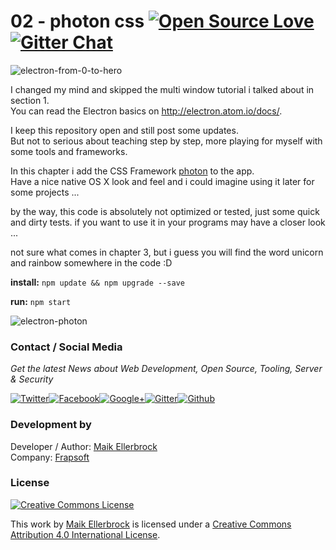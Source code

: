# 02 - photon css [![Open Source Love](https://badges.frapsoft.com/os/v1/open-source.svg?v=102)](https://github.com/ellerbrock/open-source-badge/) [![Gitter Chat](https://badges.gitter.im/frapsoft/frapsoft.svg)](https://gitter.im/frapsoft/frapsoft/)

![electron-from-0-to-hero](https://github.frapsoft.com/top/awesome-electron.png)

I changed my mind and skipped the multi window tutorial i talked about in section 1.<br>
You can read the Electron basics on <http://electron.atom.io/docs/>.

I keep this repository open and still post some updates.<br>
But not to serious about teaching step by step, more playing for myself with some tools and frameworks.

In this chapter i add the CSS Framework [photon](https://github.com/connors/photon) to the app.<br>
Have a nice native OS X look and feel and i could imagine using it later for some projects ...

by the way, this code is absolutely not optimized or tested, just some quick and dirty tests. if you want to use it in your programs may have a closer look ...

not sure what comes in chapter 3, but i guess you will find the word unicorn and rainbow somewhere in the code :D

**install:** `npm update && npm upgrade --save`

**run:** `npm start`

![electron-photon](https://github.frapsoft.com/screenshots/electron-photon.png)
### Contact / Social Media

*Get the latest News about Web Development, Open Source, Tooling, Server & Security*

[![Twitter](https://github.frapsoft.com/social/twitter.png)](https://twitter.com/frapsoft/)[![Facebook](https://github.frapsoft.com/social/facebook.png)](https://www.facebook.com/frapsoft/)[![Google+](https://github.frapsoft.com/social/google-plus.png)](https://plus.google.com/116540931335841862774)[![Gitter](https://github.frapsoft.com/social/gitter.png)](https://gitter.im/frapsoft/frapsoft/)[![Github](https://github.frapsoft.com/social/github.png)](https://github.com/ellerbrock/)

### Development by

Developer / Author: [Maik Ellerbrock](https://github.com/ellerbrock/)  
Company: [Frapsoft](https://github.com/frapsoft/)

### License 

<a rel="license" href="http://creativecommons.org/licenses/by/4.0/"><img alt="Creative Commons License" style="border-width:0" src="https://i.creativecommons.org/l/by/4.0/88x31.png" /></a><br />

This work by <a xmlns:cc="http://creativecommons.org/ns#" href="https://github.com/ellerbrock/" property="cc:attributionName" rel="cc:attributionURL">Maik Ellerbrock</a> is licensed under a <a rel="license" href="http://creativecommons.org/licenses/by/4.0/">Creative Commons Attribution 4.0 International License</a>.